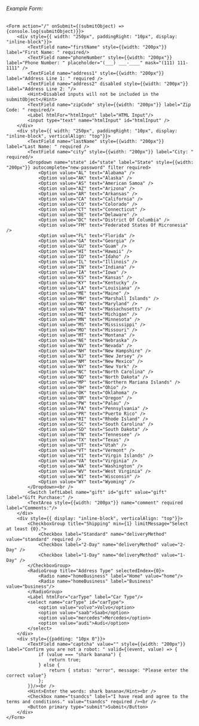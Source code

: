 ###### Example Form:
    <Form action="/" onSubmit={(submitObject) => {console.log(submitObject)}}>
        <div style={{ width: "250px", paddingRight: "10px", display: "inline-block"}}>
            <TextField name="firstName" style={{width: "200px"}} label="First Name: " required/>
            <TextField name="phoneNumber" style={{width: "200px"}} label="Phone Number: " placeholder="(___) ___-____" mask="(111) 111-1111" />
            <TextField name="address1" style={{width: "200px"}} label="Address Line 1: " required />
            <TextField name="address2" disabled style={{width: "200px"}} label="Address Line 2: "/>
            <Hint>Disabled inputs will not be included in the submitObject</Hint>
            <TextField name="zipCode" style={{width: "200px"}} label="Zip Code: " required/>
            <Label htmlFor="htmlInput" label="HTML Input"/>
            <input type="text" name="htmlInput" id="htmlInput" />
        </div>
        <div style={{ width: "250px", paddingRight: "10px", display: "inline-block", verticalAlign: "top"}}>
            <TextField name="lastName" style={{width: "200px"}} label="Last Name: " required />
            <TextField name="city" style={{width: "200px"}} label="City: " required/>
            <Dropdown name="state" id="state" label="State" style={{width: "200px"}} autocomplete="new-password" filter required>
                <Option value="AL" text="Alabama" />
                <Option value="AK" text="Alaska" />
                <Option value="AS" text="American Samoa" />
                <Option value="AZ" text="Arizona" />
                <Option value="AR" text="Arkansas" />
                <Option value="CA" text="California" />
                <Option value="CO" text="Colorado" />
                <Option value="CT" text="Connecticut" />
                <Option value="DE" text="Delaware" />
                <Option value="DC" text="District Of Columbia" />
                <Option value="FM" text="Federated States Of Micronesia" />
                <Option value="FL" text="Florida" />
                <Option value="GA" text="Georgia" />
                <Option value="GU" text="Guam" />
                <Option value="HI" text="Hawaii" />
                <Option value="ID" text="Idaho" />
                <Option value="IL" text="Illinois" />
                <Option value="IN" text="Indiana" />
                <Option value="IA" text="Iowa" />
                <Option value="KS" text="Kansas" />
                <Option value="KY" text="Kentucky" />
                <Option value="LA" text="Louisiana" />
                <Option value="ME" text="Maine" />
                <Option value="MH" text="Marshall Islands" />
                <Option value="MD" text="Maryland" />
                <Option value="MA" text="Massachusetts" />
                <Option value="MI" text="Michigan" />
                <Option value="MN" text="Minnesota" />
                <Option value="MS" text="Mississippi" />
                <Option value="MO" text="Missouri" />
                <Option value="MT" text="Montana" />
                <Option value="NE" text="Nebraska" />
                <Option value="NV" text="Nevada" />
                <Option value="NH" text="New Hampshire" />
                <Option value="NJ" text="New Jersey" />
                <Option value="NM" text="New Mexico" />
                <Option value="NY" text="New York" />
                <Option value="NC" text="North Carolina" />
                <Option value="ND" text="North Dakota" />
                <Option value="MP" text="Northern Mariana Islands" />
                <Option value="OH" text="Ohio" />
                <Option value="OK" text="Oklahoma" />
                <Option value="OR" text="Oregon" />
                <Option value="PW" text="Palau" />
                <Option value="PA" text="Pennsylvania" />
                <Option value="PR" text="Puerto Rico" />
                <Option value="RI" text="Rhode Island" />
                <Option value="SC" text="South Carolina" />
                <Option value="SD" text="South Dakota" />
                <Option value="TN" text="Tennessee" />
                <Option value="TX" text="Texas" />
                <Option value="UT" text="Utah" />
                <Option value="VT" text="Vermont" />
                <Option value="VI" text="Virgin Islands" />
                <Option value="VA" text="Virginia" />
                <Option value="WA" text="Washington" />
                <Option value="WV" text="West Virginia" />
                <Option value="WI" text="Wisconsin" />
                <Option value="WY" text="Wyoming" />
            </Dropdown><br />
            <Switch leftLabel name="gift" id="gift" value="gift" label="Gift Purchase:" />
            <TextArea style={{width: "200px"}} name="comment" required label="Comments:"/>
        </div>
        <div style={{ display: "inline-block", verticalAlign: "top"}}>
            <CheckboxGroup title="Shipping" min={1} limitMessage="Select at least {0}.">
                <Checkbox label="Standard" name="deliveryMethod" value="standard" required />
                <Checkbox label="2-Day" name="deliveryMethod" value="2-Day" />
                <Checkbox label="1-Day" name="deliveryMethod" value="1-Day" />
            </CheckboxGroup>
            <RadioGroup title="Address Type" selectedIndex={0}>
                <Radio name="homeBusiness" label="Home" value="home"/>
                <Radio name="homeBusiness" label="Business" value="business"/>
            </RadioGroup>
            <Label htmlFor="carType" label="Car Type"/>
            <select name="carType" id="carType">
                <option value="volvo">Volvo</option>
                <option value="saab">Saab</option>
                <option value="mercedes">Mercedes</option>
                <option value="audi">Audi</option>
            </select>
        </div>
        <div style={{padding: "10px 0"}}>
            <TextField name="captcha" value="" style={{width: "200px"}} label="Confirm you are not a robot: " valid={(event, value) => {
                if (value === "shark banana") {
                    return true;
                } else {
                    return { status: "error", message: "Please enter the correct value"}
                };
            }}/><br />
            <Hint>Enter the words: shark banana</Hint><br />    
            <Checkbox name="tsandcs" label="I have read and agree to the terms and conditions." value="tsandcs" required /><br />
            <Button primary type="submit">Submit</Button>
        </div>
    </Form>